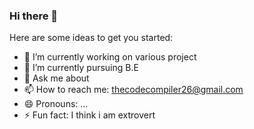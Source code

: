 ### Hi there 👋

Here are some ideas to get you started:

- 🔭 I’m currently working on various project
- 🌱 I’m currently pursuing B.E
- 💬 Ask me about
- 📫 How to reach me: thecodecompiler26@gmail.com
- 😄 Pronouns: ...
- ⚡ Fun fact: I think i am extrovert

